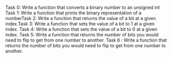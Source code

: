 Task 0: Write a function that converts a binary number to an unsigned int
Task 1: Write a function that prints the binary representation of a numberTask 2: Write a function that returns the value of a bit at a given index.Task 3: Write a function that sets the value of a bit to 1 at a given index.
Task 4: Write a function that sets the value of a bit to 0 at a given index.
Task 5: Write a function that returns the number of bits you would need to flip to get from one number to another.
Task 6 : Write a function that returns the number of bits you would need to flip to get from one number to another.
